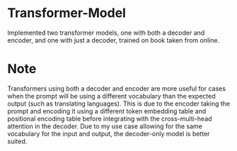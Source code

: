 # Transformer-Model
Implemented two transformer models, one with both a decoder and encoder, and one with just a decoder, trained on book taken from online.

# Note
Transformers using both a decoder and encoder are more useful for cases when the prompt will be using a different vocabulary than the expected output (such as translating languages). This is due to the encoder taking the prompt and encoding it using a different token embedding table and positional encoding table before integrating with the cross-multi-head attention in the decoder. Due to my use case allowing for the same vocabulary for the input and output, the decoder-only model is better suited.
